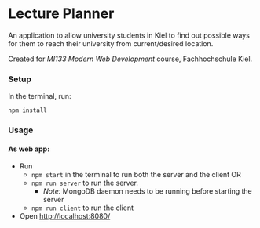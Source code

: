 # Lecture Planner 

An application to allow university students in Kiel to find out possible ways for them to reach their university from current/desired location.

Created for *MI133 Modern Web Development* course, Fachhochschule Kiel.

### Setup
In the terminal, run:
```
npm install
```

### Usage

#### As web app:
- Run 
    - `npm start` in the terminal to run both the server and the client
    OR
    - `npm run server` to run the server. 
        - *Note:* MongoDB daemon needs to be running before starting the server
    - `npm run client` to run the client
- Open [http://localhost:8080/](http://localhost:8080/)